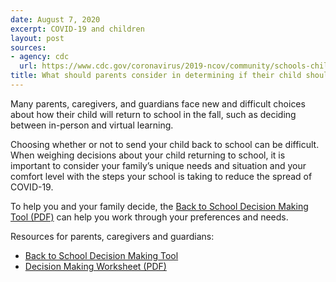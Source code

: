 ```yaml
---
date: August 7, 2020
excerpt: COVID-19 and children
layout: post
sources:
- agency: cdc
  url: https://www.cdc.gov/coronavirus/2019-ncov/community/schools-childcare/decision-tool.html
title: What should parents consider in determining if their child should return to school?
---
```


Many parents, caregivers, and guardians face new and difficult choices about how their child will return to school in the fall, such as deciding between in-person and virtual learning. 

Choosing whether or not to send your child back to school can be difficult. When weighing decisions about your child returning to school, it is important to consider your family’s unique needs and situation and your comfort level with the steps your school is taking to reduce the spread of COVID-19. 

To help you and your family decide, the [Back to School Decision Making Tool (PDF)](https://www.cdc.gov/coronavirus/2019-ncov/downloads/community/schools-childcare/back-to-school-decision-checklist.pdf) can help you work through your preferences and needs. 

Resources for parents, caregivers and guardians:
- [Back to School Decision Making Tool](https://www.cdc.gov/coronavirus/2019-ncov/community/schools-childcare/decision-tool.html#decision-making-tool-parents)
- [Decision Making Worksheet (PDF)](https://www.cdc.gov/coronavirus/2019-ncov/downloads/community/schools-childcare/back-to-school-decision-checklist.pdf)
